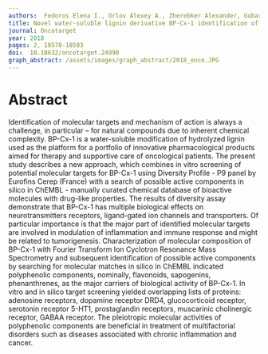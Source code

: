```yaml
---
authors:  Fedoros Elena I., Orlov Alexey A., Zherebker Alexander, Gubareva Ekaterina A., Maydin Mikhail A., Konstantinov Andrey I., Krasnon Konstantin A., Karapetian Ruben N., Izotova Ekaterina I., Pigarev Sergey E., Panchenko Andrey V., Tyndyk Margarita L., Osolodkin Dmitry I., Nikolaev Evgeny N., Perminova Irina V., Anisimov Vladimir N. 
title: Novel water-soluble lignin derivative BP-Cx-1 identification of components and screening of potential targets in silico and in vitro
journal: Oncotarget
year: 2018
pages: 2, 18578-18593
doi:  10.18632/oncotarget.24990
graph_abstract: /assets/images/graph_abstract/2018_onco.JPG
---
```



# Abstract

 Identification of molecular targets and mechanism of action is always a challenge, in particular – for natural compounds due to inherent chemical complexity. BP-Cx-1 is a water-soluble modification of hydrolyzed lignin used as the platform for a portfolio of innovative pharmacological products aimed for therapy and supportive care of oncological patients. The present study describes a new approach, which combines in vitro screening of potential molecular targets for BP-Cx-1 using Diversity Profile - P9 panel by Eurofins Cerep (France) with a search of possible active components in silico in ChEMBL - manually curated chemical database of bioactive molecules with drug-like properties. The results of diversity assay demonstrate that BP-Cx-1 has multiple biological effects on neurotransmitters receptors, ligand-gated ion channels and transporters. Of particular importance is that the major part of identified molecular targets are involved in modulation of inflammation and immune response and might be related to tumorigenesis. Characterization of molecular composition of BP-Cx-1 with Fourier Transform Ion Cyclotron Resonance Mass Spectrometry and subsequent identification of possible active components by searching for molecular matches in silico in ChEMBL indicated polyphenolic components, nominally, flavonoids, sapogenins, phenanthrenes, as the major carriers of biological activity of BP-Cx-1. In vitro and in silico target screening yielded overlapping lists of proteins: adenosine receptors, dopamine receptor DRD4, glucocorticoid receptor, serotonin receptor 5-HT1, prostaglandin receptors, muscarinic cholinergic receptor, GABAA receptor. The pleiotropic molecular activities of polyphenolic components are beneficial in treatment of multifactorial disorders such as diseases associated with chronic inflammation and cancer.